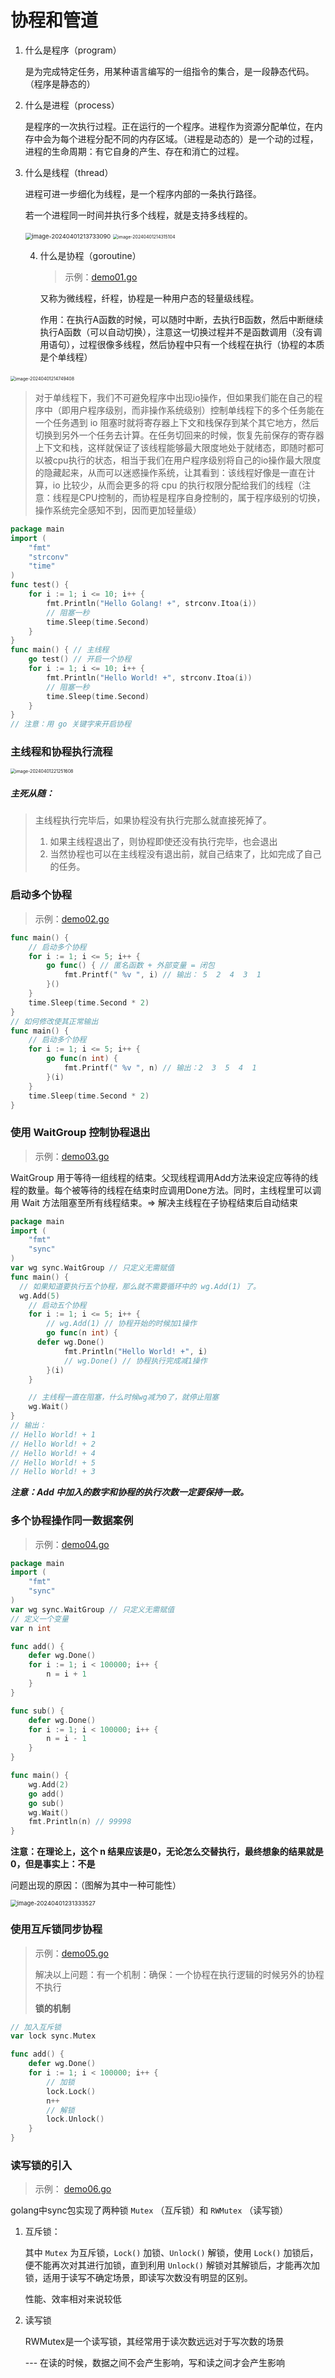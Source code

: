 # 协程和管道

1. 什么是程序（program）

   是为完成特定任务，用某种语言编写的一组指令的集合，是一段静态代码。（程序是静态的）

2. 什么是进程（process）

   是程序的一次执行过程。正在运行的一个程序。进程作为资源分配单位，在内存中会为每个进程分配不同的内存区域。（进程是动态的）是一个动的过程，进程的生命周期：有它自身的产生、存在和消亡的过程。

3. 什么是线程（thread）

   进程可进一步细化为线程，是一个程序内部的一条执行路径。

   若一个进程同一时间并执行多个线程，就是支持多线程的。

   <img src="https://raw.githubusercontent.com/strivelen/strivelen/main/learn-go/images/image-20240401213733090.png" alt="image-20240401213733090" style="zoom: 67%;" />

   <img src="https://raw.githubusercontent.com/strivelen/strivelen/main/learn-go/images/image-20240401214315104.png" alt="image-20240401214315104" style="zoom:50%;" />

   4. 什么是协程（goroutine）

      > 示例：[demo01.go](./demo01.go)

      又称为微线程，纤程，协程是一种用户态的轻量级线程。

      作用：在执行A函数的时候，可以随时中断，去执行B函数，然后中断继续执行A函数（可以自动切换），注意这一切换过程并不是函数调用（没有调用语句），过程很像多线程，然后协程中只有一个线程在执行（协程的本质是个单线程）

​				<img src="https://raw.githubusercontent.com/strivelen/strivelen/main/learn-go/images/image-20240401214749408.png" alt="image-20240401214749408" style="zoom:50%;" />

> 对于单线程下，我们不可避免程序中出现io操作，但如果我们能在自己的程序中（即用户程序级别，而非操作系统级别）控制单线程下的多个任务能在一个任务遇到 io 阻塞时就将寄存器上下文和栈保存到某个其它地方，然后切换到另外一个任务去计算。在任务切回来的时候，恢复先前保存的寄存器上下文和栈，这样就保证了该线程能够最大限度地处于就绪态，即随时都可以被cpu执行的状态，相当于我们在用户程序级别将自己的io操作最大限度的隐藏起来，从而可以迷惑操作系统，让其看到：该线程好像是一直在计算，io 比较少，从而会更多的将 cpu 的执行权限分配给我们的线程（注意：线程是CPU控制的，而协程是程序自身控制的，属于程序级别的切换，操作系统完全感知不到，因而更加轻量级）

```go
package main
import (
	"fmt"
	"strconv"
	"time"
)
func test() {
	for i := 1; i <= 10; i++ {
		fmt.Println("Hello Golang! +", strconv.Itoa(i))
		// 阻塞一秒
		time.Sleep(time.Second)
	}
}
func main() { // 主线程
	go test() // 开启一个协程
	for i := 1; i <= 10; i++ {
		fmt.Println("Hello World! +", strconv.Itoa(i))
		// 阻塞一秒
		time.Sleep(time.Second)
	}
}
// 注意：用 go 关键字来开启协程
```

### 主线程和协程执行流程

<img src="https://raw.githubusercontent.com/strivelen/strivelen/main/learn-go/images/image-20240401221251608.png" alt="image-20240401221251608" style="zoom:50%;" />

##### 主死从随：

> 主线程执行完毕后，如果协程没有执行完那么就直接死掉了。
>
> 1. 如果主线程退出了，则协程即使还没有执行完毕，也会退出
> 2. 当然协程也可以在主线程没有退出前，就自己结束了，比如完成了自己的任务。

### 启动多个协程

> 示例：[demo02.go](./demo02.go)

```go
func main() {
	// 启动多个协程
	for i := 1; i <= 5; i++ {
		go func() { // 匿名函数 + 外部变量 = 闭包
			fmt.Printf(" %v ", i) // 输出： 5  2  4  3  1 
		}()
	}
	time.Sleep(time.Second * 2)
}
// 如何修改使其正常输出
func main() {
	// 启动多个协程
	for i := 1; i <= 5; i++ {
		go func(n int) {
			fmt.Printf(" %v ", n) // 输出：2  3  5  4  1 
		}(i)
	}
	time.Sleep(time.Second * 2)
}
```

### 使用 WaitGroup 控制协程退出

> 示例：[demo03.go](./demo03.go)

WaitGroup 用于等待一组线程的结束。父现线程调用Add方法来设定应等待的线程的数量。每个被等待的线程在结束时应调用Done方法。同时，主线程里可以调用 Wait 方法阻塞至所有线程结束。=> 解决主线程在子协程结束后自动结束

```go
package main
import (
	"fmt"
	"sync"
)
var wg sync.WaitGroup // 只定义无需赋值
func main() {
  // 如果知道要执行五个协程，那么就不需要循环中的 wg.Add(1) 了。
  wg.Add(5)
	// 启动五个协程
	for i := 1; i <= 5; i++ {
		// wg.Add(1) // 协程开始的时候加1操作
		go func(n int) {
      defer wg.Done()
			fmt.Println("Hello World! +", i)
			// wg.Done() // 协程执行完成减1操作
		}(i)
	}

	// 主线程一直在阻塞，什么时候wg减为0了，就停止阻塞
	wg.Wait()
}
// 输出：
// Hello World! + 1
// Hello World! + 2
// Hello World! + 4
// Hello World! + 5
// Hello World! + 3
```

***注意：Add 中加入的数字和协程的执行次数一定要保持一致。***

### 多个协程操作同一数据案例

> 示例：[demo04.go](./demo04.go)

```go
package main
import (
	"fmt"
	"sync"
)
var wg sync.WaitGroup // 只定义无需赋值
// 定义一个变量
var n int

func add() {
	defer wg.Done()
	for i := 1; i < 100000; i++ {
		n = i + 1
	}
}

func sub() {
	defer wg.Done()
	for i := 1; i < 100000; i++ {
		n = i - 1
	}
}

func main() {
	wg.Add(2)
	go add()
	go sub()
	wg.Wait()
	fmt.Println(n) // 99998
}
```

**注意：在理论上，这个 n 结果应该是0，无论怎么交替执行，最终想象的结果就是0，但是事实上：不是**

问题出现的原因：（图解为其中一种可能性）

<img src="https://raw.githubusercontent.com/strivelen/strivelen/main/learn-go/images/image-20240401231333527.png" alt="image-20240401231333527" style="zoom: 67%;" />

### 使用互斥锁同步协程

> 示例：[demo05.go](./demo05.go)
>
> 解决以上问题：有一个机制：确保：一个协程在执行逻辑的时候另外的协程不执行
>
> **锁的机制**

```go
// 加入互斥锁
var lock sync.Mutex

func add() {
	defer wg.Done()
	for i := 1; i < 100000; i++ {
		// 加锁
		lock.Lock()
		n++
		// 解锁
		lock.Unlock()
	}
}
```

### 读写锁的引入

> 示例： [demo06.go](./demo06.go)

golang中sync包实现了两种锁 `Mutex` （互斥锁）和 `RWMutex` （读写锁）

1. 互斥锁：

   其中 `Mutex` 为互斥锁，`Lock()` 加锁、`Unlock()` 解锁，使用 `Lock()` 加锁后，便不能再次对其进行加锁，直到利用 `Unlock()` 解锁对其解锁后，才能再次加锁，适用于读写不确定场景，即读写次数没有明显的区别。

   性能、效率相对来说较低

2. 读写锁

   RWMutex是一个读写锁，其经常用于读次数远远对于写次数的场景

   --- 在读的时候，数据之间不会产生影响，写和读之间才会产生影响
